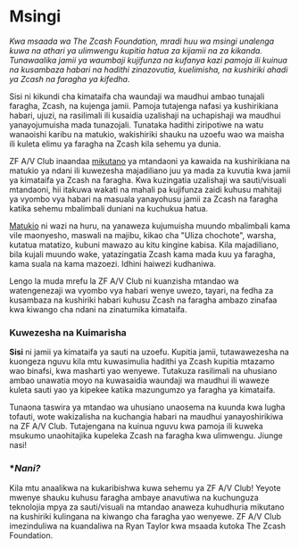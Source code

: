 # Msingi

*Kwa msaada wa The Zcash Foundation, mradi huu wa msingi unalenga kuwa na athari ya ulimwengu kupitia hatua za kijamii na za kikanda. Tunawaalika jamii ya waumbaji kujifunza na kufanya kazi pamoja ili kuinua na kusambaza habari na hadithi zinazovutia, kuelimisha, na kushiriki ahadi ya Zcash na faragha ya kifedha*.

Sisi ni kikundi cha kimataifa cha waundaji wa maudhui ambao tunajali faragha, Zcash, na kujenga jamii. Pamoja tutajenga nafasi ya kushirikiana habari, ujuzi, na rasilimali ili kusaidia uzalishaji na uchapishaji wa maudhui yanayojumuisha mada tunazojali. Tunataka hadithi ziripotiwe na watu wanaoishi karibu na matukio, wakishiriki shauku na uzoefu wao wa maisha ili kuleta elimu ya faragha na Zcash kila sehemu ya dunia.

ZF A/V Club inaandaa [mikutano](https://www.notion.so/Club-Meetups-f59576a14f66452e98b581f51b97eea5) ya mtandaoni ya kawaida na kushirikiana na matukio ya ndani ili kuwezesha majadiliano juu ya mada za kuvutia kwa jamii ya kimataifa ya Zcash na faragha. Kwa kuzingatia uzalishaji wa sauti/visuali mtandaoni, hii itakuwa wakati na mahali pa kujifunza zaidi kuhusu mahitaji ya vyombo vya habari na masuala yanayohusu jamii za Zcash na faragha katika sehemu mbalimbali duniani na kuchukua hatua. 

[Matukio](https://www.notion.so/6e07361fd0b7484d8f58c7abd72522ed) ni wazi na huru, na yanaweza kujumuisha muundo mbalimbali kama vile maonyesho, maswali na majibu, kikao cha "Uliza chochote", warsha, kutatua matatizo, kubuni mawazo au kitu kingine kabisa. Kila majadiliano, bila kujali muundo wake, yatazingatia Zcash kama mada kuu ya faragha, kama suala na kama mazoezi. Idhini haiwezi kudhaniwa.

Lengo la muda mrefu la ZF A/V Club ni kuanzisha mtandao wa watengenezaji wa vyombo vya habari wenye uwezo, tayari, na fedha za kusambaza na kushiriki habari kuhusu Zcash na faragha ambazo zinafaa kwa kiwango cha ndani na zinatumika kimataifa.

### **Kuwezesha na Kuimarisha**

**Sisi** ni jamii ya kimataifa ya sauti na uzoefu. Kupitia jamii, tutawawezesha na kuongeza nguvu kila mtu kuwasimulia hadithi ya Zcash kupitia mtazamo wao binafsi, kwa masharti yao wenyewe. Tutakuza rasilimali na uhusiano ambao unawatia moyo na kuwasaidia waundaji wa maudhui ili waweze kuleta sauti yao ya kipekee katika mazungumzo ya faragha ya kimataifa.

Tunaona taswira ya mtandao wa uhusiano unaosema na kuunda kwa lugha tofauti, wote wakizalisha na kuchangia habari na maudhui yanayoshirikiwa na ZF A/V Club. Tutajengana na kuinua nguvu kwa pamoja ili kuweka msukumo unaohitajika kupeleka Zcash na faragha kwa ulimwengu. Jiunge nasi!

### **Nani?*

Kila mtu anaalikwa na kukaribishwa kuwa sehemu ya ZF A/V Club! Yeyote mwenye shauku kuhusu faragha ambaye anavutiwa na kuchunguza teknolojia mpya za sauti/visuali na mtandao anaweza kuhudhuria mikutano na kushiriki kulingana na kiwango cha faragha yao wenyewe. ZF A/V Club imezinduliwa na kuandaliwa na Ryan Taylor kwa msaada kutoka The Zcash Foundation.
